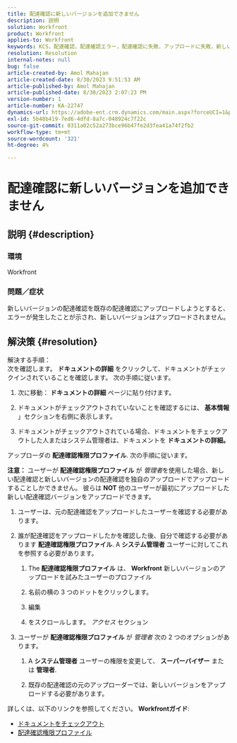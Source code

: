 ```yaml
---
title: 配達確認に新しいバージョンを追加できません
description: 説明
solution: Workfront
product: Workfront
applies-to: Workfront
keywords: KCS，配達確認，配達確認エラー，配達確認に失敗，アップロードに失敗，新しいバージョン
resolution: Resolution
internal-notes: null
bug: false
article-created-by: Amol Mahajan
article-created-date: 8/30/2023 9:51:53 AM
article-published-by: Amol Mahajan
article-published-date: 8/30/2023 2:07:23 PM
version-number: 1
article-number: KA-22747
dynamics-url: https://adobe-ent.crm.dynamics.com/main.aspx?forceUCI=1&pagetype=entityrecord&etn=knowledgearticle&id=9b3f7bd3-1a47-ee11-be6d-6045bd006704
exl-id: 5b48b419-7ed6-4dfd-8a7c-048924c7f22c
source-git-commit: 0311a02c52a273bce96b47fe2d3fea41a74f2fb2
workflow-type: tm+mt
source-wordcount: '321'
ht-degree: 4%

---
```


# 配達確認に新しいバージョンを追加できません

## 説明 {#description}


### <b>環境</b>

Workfront



### <b>問題／症状</b>

新しいバージョンの配達確認を既存の配達確認にアップロードしようとすると、エラーが発生したことが示され、新しいバージョンはアップロードされません。


## 解決策 {#resolution}

解決する手順：<br>
次を確認します。 <b>ドキュメントの詳細</b> をクリックして、ドキュメントがチェックインされていることを確認します。 次の手順に従います。

1. 次に移動： <b>ドキュメントの詳細</b> ページに貼り付けます。


2. ドキュメントがチェックアウトされていないことを確認するには、 <b>基本情報</b> 」セクションを右側に表示します。


3. ドキュメントがチェックアウトされている場合、ドキュメントをチェックアウトした人またはシステム管理者は、ドキュメントを <b>ドキュメントの詳細。</b>




アップローダの <b>配達確認権限プロファイル</b>. 次の手順に従います。

<b>注意：</b> ユーザーが <b>配達確認権限プロファイル</b> が *管理者*&#x200B;を使用した場合、新しい配達確認と新しいバージョンの配達確認を独自のアップロードでアップロードすることしかできません。 彼らは <b>NOT</b> 他のユーザーが最初にアップロードした新しい配達確認バージョンをアップロードできます。

1. ユーザーは、元の配達確認をアップロードしたユーザーを確認する必要があります。


2. 誰が配達確認をアップロードしたかを確認した後、自分で確認する必要があります <b>配達確認権限プロファイル</b>. A <b>システム管理者</b> ユーザーに対してこれを参照する必要があります。

   1. The <b>配達確認権限プロファイル</b> は、 <b>Workfront</b> 新しいバージョンのアップロードを試みたユーザーのプロファイル


   2. 名前の横の 3 つのドットをクリックします。


   3. 編集


   4. をスクロールします。 *アクセス* セクション


3. ユーザーが <b>配達確認権限プロファイル</b> が *管理者* 次の 2 つのオプションがあります。

   1. A <b>システム管理者</b> ユーザーの権限を変更して、 <b>スーパーバイザー</b> または <b>管理者</b>.


   2. 既存の配達確認の元のアップローダーでは、新しいバージョンをアップロードする必要があります。




詳しくは、以下のリンクを参照してください。 <b>Workfrontガイド</b>:

- [ドキュメントをチェックアウト](https://experienceleague.adobe.com/docs/workfront/using/documents/manage-documents/check-out-documents.html)
- [配達確認権限プロファイル](https://experienceleague.adobe.com/docs/workfront/using/review-and-approve-work/proofing/proofing-overview/permission-profiles.html)
